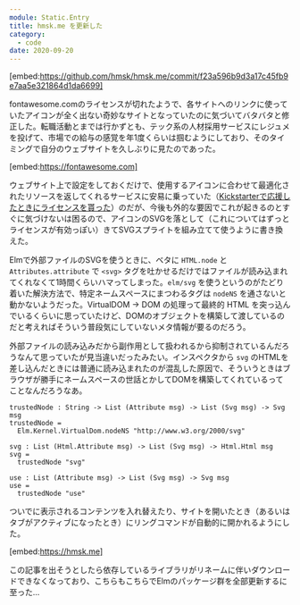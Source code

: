```yaml
---
module: Static.Entry
title: hmsk.me を更新した
category:
  - code
date: 2020-09-20
---
```

[embed:https://github.com/hmsk/hmsk.me/commit/f23a596b9d3a17c45fb9e7aa5e321864d1da6699]

fontawesome.comのライセンスが切れたようで、各サイトへのリンクに使っていたアイコンが全く出ない奇妙なサイトとなっていたのに気づいてバタバタと修正した。転職活動とまでは行かずとも、テック系の人材採用サービスにレジュメを投げて、市場での給与の感覚を年1度くらいは掴むようにしており、そのタイミングで自分のウェブサイトを久しぶりに見たのであった。

[embed:https://fontawesome.com]

ウェブサイト上で設定をしておくだけで、使用するアイコンに合わせて最適化されたリソースを返してくれるサービスに安易に乗っていた（[Kickstarterで応援したときにライセンスを貰った](https://www.kickstarter.com/projects/232193852/font-awesome-5)）のだが、今後も外的な要因でこれが起きるのとすぐに気づけないは困るので、アイコンのSVGを落として（これについてはずっとライセンスが有効っぽい）きてSVGスプライトを組み立てて使うように書き換えた。

Elmで外部ファイルのSVGを使うときに、ベタに `HTML.node` と `Attributes.attribute` で `<svg>` タグを吐かせるだけではファイルが読み込まれてくれなくて1時間くらいハマってしまった。`elm/svg` を使うというのがたどり着いた解決方法で、特定ネームスペースにまつわるタグは `nodeNS` を通さないと動かないようだった。VirtualDOM -> DOM の処理って最終的 HTML を突っ込んでいるくらいに思っていたけど、DOMのオブジェクトを構築して渡しているのだと考えればそういう普段気にしていないメタ情報が要るのだろう。

外部ファイルの読み込みだから副作用として扱われるから抑制されているんだろうなんて思っていたが見当違いだったみたい。インスペクタから `svg` のHTMLを差し込んだときには普通に読み込まれたのが混乱した原因で、そういうときはブラウザが勝手にネームスペースの世話とかしてDOMを構築してくれているってことなんだろうなあ。

```
trustedNode : String -> List (Attribute msg) -> List (Svg msg) -> Svg msg
trustedNode =
  Elm.Kernel.VirtualDom.nodeNS "http://www.w3.org/2000/svg"

svg : List (Html.Attribute msg) -> List (Svg msg) -> Html.Html msg
svg =
  trustedNode "svg"

use : List (Attribute msg) -> List (Svg msg) -> Svg msg
use =
  trustedNode "use"
```

ついでに表示されるコンテンツを入れ替えたり、サイトを開いたとき（あるいはタブがアクティブになったとき）にリングコマンドが自動的に開かれるようにした。

[embed:https://hmsk.me]

この記事を出そうとしたら依存しているライブラリがリネームに伴いダウンロードできなくなっており、こちらもこちらでElmのパッケージ群を全部更新するに至った...